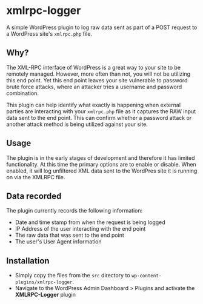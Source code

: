 # xmlrpc-logger

A simple WordPress plugin to log raw data sent as part of a POST request to a WordPress site's `xmlrpc.php` file.

## Why?
The XML-RPC interface of WordPress is a great way to your site to be remotely managed. However, more often than not, you will not be utilizing this end point. Yet this end point leaves your site vulnerable to password brute force attacks, where an attacker tries a username and password combination.

This plugin can help identify what exactly is happening when external parties are interacting with your `xmlrpc.php` file as it captures the RAW input data sent to the end point. This can confirm whether a password attack or another attack method is being utilized against your site.

## Usage
The plugin is in the early stages of development and therefore it has limited functionality. At this time the primary options are to enable or disable. When enabled, it will log unfiltered XML data sent to the WordPres site it is running on via the XMLRPC file.

## Data recorded
The plugin currently records the following information:
* Date and time stamp from when the request is being logged
* IP Address of the user interacting with the end point
* The raw data that was sent to the end point
* The user's User Agent information

## Installation
* Simply copy the files from the `src` directory to `wp-content-plugins/xmlrpc-logger`. 
* Navigate to the WordPress Admin Dashboard > Plugins and activate the **XMLRPC-Logger** plugin
